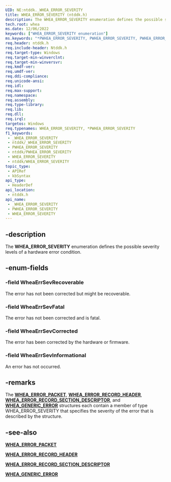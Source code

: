 ```yaml
---
UID: NE:ntddk._WHEA_ERROR_SEVERITY
title: WHEA_ERROR_SEVERITY (ntddk.h)
description: The WHEA_ERROR_SEVERITY enumeration defines the possible severity levels of a hardware error condition.
tech.root: whea
ms.date: 12/06/2022
keywords: ["WHEA_ERROR_SEVERITY enumeration"]
ms.keywords: "*PWHEA_ERROR_SEVERITY, PWHEA_ERROR_SEVERITY, PWHEA_ERROR_SEVERITY enumeration pointer [WHEA Drivers and Applications], WHEA_ERROR_SEVERITY, WHEA_ERROR_SEVERITY enumeration [WHEA Drivers and Applications], WheaErrSevCorrected, WheaErrSevFatal, WheaErrSevInformational, WheaErrSevRecoverable, _WHEA_ERROR_SEVERITY, ntddk/PWHEA_ERROR_SEVERITY, ntddk/WHEA_ERROR_SEVERITY, ntddk/WheaErrSevCorrected, ntddk/WheaErrSevFatal, ntddk/WheaErrSevInformational, ntddk/WheaErrSevRecoverable, whea.whea_error_severity, whearef_e9b0fee6-a6cf-4f61-a3b6-ef53553aa3ff.xml"
req.header: ntddk.h
req.include-header: Ntddk.h
req.target-type: Windows
req.target-min-winverclnt:
req.target-min-winversvr: 
req.kmdf-ver: 
req.umdf-ver: 
req.ddi-compliance: 
req.unicode-ansi: 
req.idl: 
req.max-support: 
req.namespace: 
req.assembly: 
req.type-library: 
req.lib: 
req.dll: 
req.irql: 
targetos: Windows
req.typenames: WHEA_ERROR_SEVERITY, *PWHEA_ERROR_SEVERITY
f1_keywords:
 - _WHEA_ERROR_SEVERITY
 - ntddk/_WHEA_ERROR_SEVERITY
 - PWHEA_ERROR_SEVERITY
 - ntddk/PWHEA_ERROR_SEVERITY
 - WHEA_ERROR_SEVERITY
 - ntddk/WHEA_ERROR_SEVERITY
topic_type:
 - APIRef
 - kbSyntax
api_type:
 - HeaderDef
api_location:
 - ntddk.h
api_name:
 - _WHEA_ERROR_SEVERITY
 - PWHEA_ERROR_SEVERITY
 - WHEA_ERROR_SEVERITY
---
```


## -description

The **WHEA_ERROR_SEVERITY** enumeration defines the possible severity levels of a hardware error condition.

## -enum-fields

### -field WheaErrSevRecoverable

The error has not been corrected but might be recoverable.

### -field WheaErrSevFatal

The error has not been corrected and is fatal.

### -field WheaErrSevCorrected

The error has been corrected by the hardware or firmware.

### -field WheaErrSevInformational

An error has not occurred.

## -remarks

The [**WHEA_ERROR_PACKET**](/windows-hardware/drivers/ddi/ntddk/ns-ntddk-_whea_error_packet_v2), [**WHEA_ERROR_RECORD_HEADER**](/windows-hardware/drivers/ddi/ntddk/ns-ntddk-_whea_error_record_header), [**WHEA_ERROR_RECORD_SECTION_DESCRIPTOR**](/windows-hardware/drivers/ddi/ntddk/ns-ntddk-_whea_error_record_section_descriptor), and [**WHEA_GENERIC_ERROR**](/windows-hardware/drivers/ddi/ntddk/ns-ntddk-_whea_generic_error) structures each contain a member of type WHEA_ERROR_SEVERITY that specifies the severity of the error that is described by the structure.

## -see-also

[**WHEA_ERROR_PACKET**](/windows-hardware/drivers/ddi/ntddk/ns-ntddk-_whea_error_packet_v2)

[**WHEA_ERROR_RECORD_HEADER**](/windows-hardware/drivers/ddi/ntddk/ns-ntddk-_whea_error_record_header)

[**WHEA_ERROR_RECORD_SECTION_DESCRIPTOR**](/windows-hardware/drivers/ddi/ntddk/ns-ntddk-_whea_error_record_section_descriptor)

[**WHEA_GENERIC_ERROR**](/windows-hardware/drivers/ddi/ntddk/ns-ntddk-_whea_generic_error)
